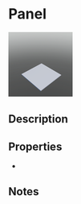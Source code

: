 # Panel

![Panel](../Cropped_Blocks/Building_Blocks/Panel.png)

## Description
<!-- Write a description for this block -->

## Properties
- <!-- List block properties here -->

## Notes
<!-- Any extra notes -->

